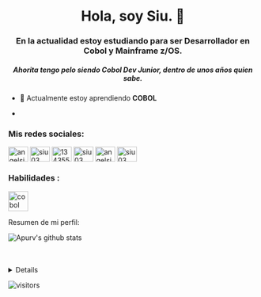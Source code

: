 <h1 align="center">Hola, soy Siu. 👋</h1>
<h3 align="center">En la actualidad estoy estudiando para ser Desarrollador en Cobol y Mainframe z/OS.</h3>
<h5 align="center">Ahorita tengo pelo siendo Cobol Dev Junior, dentro de unos años quien sabe.</h5>


- 🌱 Actualmente estoy aprendiendo **COBOL**

- 

<h3 align="left">Mis redes sociales:</h3>
<p align="left">
<a href="https://twitter.com/angelsiu9" target="blank"><img align="center" src="https://raw.githubusercontent.com/rahuldkjain/github-profile-readme-generator/master/src/images/icons/Social/twitter.svg" alt="angelsiu9" height="30" width="40" /></a>
<a href="https://linkedin.com/in/siu03" target="blank"><img align="center" src="https://raw.githubusercontent.com/rahuldkjain/github-profile-readme-generator/master/src/images/icons/Social/linked-in-alt.svg" alt="siu03" height="30" width="40" /></a>
<a href="https://stackoverflow.com/users/134355" target="blank"><img align="center" src="https://raw.githubusercontent.com/rahuldkjain/github-profile-readme-generator/master/src/images/icons/Social/stack-overflow.svg" alt="134355" height="30" width="40" /></a>
<a href="https://fb.com/siu03" target="blank"><img align="center" src="https://raw.githubusercontent.com/rahuldkjain/github-profile-readme-generator/master/src/images/icons/Social/facebook.svg" alt="siu03" height="30" width="40" /></a>
<a href="https://instagram.com/angelsiu03" target="blank"><img align="center" src="https://raw.githubusercontent.com/rahuldkjain/github-profile-readme-generator/master/src/images/icons/Social/instagram.svg" alt="angelsiu03" height="30" width="40" /></a>
<a href="https://dribbble.com/siu03" target="blank"><img align="center" src="https://raw.githubusercontent.com/rahuldkjain/github-profile-readme-generator/master/src/images/icons/Social/dribbble.svg" alt="siu03" height="30" width="40" /></a>
</p>

<h3 align="left">Habilidades :</h3>
<p align="left"> <a href="https://www.ibm.com/docs/es/i/7.3?topic=languages-cobol" target="_blank" rel="noreferrer"> <img src="https://i0.wp.com/borrowbits.com/wp-content/uploads/2013/07/cobol.gif" alt="cobol" width="40" height="40"/> </a> </p>


<div><p>Resumen de mi perfil: </p></div>

![Apurv's github stats](https://github-readme-stats.vercel.app/api?username=Siu03&show_icons=true)
<br />
<br />
<br />
<details>


![picture](https://raw.githubusercontent.com/saadeghi/saadeghi/master/dino.gif)
</details>

![visitors](https://visitor-badge.laobi.icu/badge?page_id=Siu03.Siu03)
